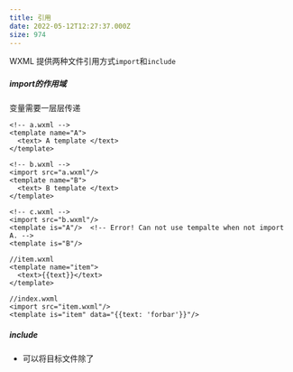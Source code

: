 ```yaml
---
title: 引用
date: 2022-05-12T12:27:37.000Z
size: 974
---
```

WXML 提供两种文件引用方式`import`和`include`

##### import的作用域

变量需要一层层传递

```vue
<!-- a.wxml -->
<template name="A">
  <text> A template </text>
</template>

<!-- b.wxml -->
<import src="a.wxml"/>
<template name="B">
  <text> B template </text>
</template>

<!-- c.wxml -->
<import src="b.wxml"/>
<template is="A"/>  <!-- Error! Can not use tempalte when not import A. -->
<template is="B"/>
```

```vue
//item.wxml
<template name="item">
  <text>{{text}}</text>
</template>

//index.wxml
<import src="item.wxml"/>
<template is="item" data="{{text: 'forbar'}}"/>
```

##### include

- 可以将目标文件除了 <template/> <wxs/> 外的整个代码引入，相当于是拷贝到 include 位置
- include可以直接使用页面的变量

```vue
<!-- index.wxml -->
<include src="header.wxml"/>
<view> body </view>
<include src="footer.wxml"/>

<!-- header.wxml -->
<view> header </view>

<!-- footer.wxml -->
<view> footer </view>
```
